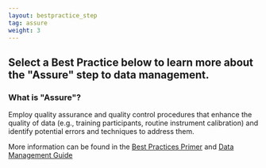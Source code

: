 ```yaml
---
layout: bestpractice_step
tag: assure
weight: 3
---
```


## Select a Best Practice below to learn more about the "Assure" step to data management.

### What is "Assure"?

Employ quality assurance and quality control procedures that enhance the quality of data (e.g., training participants, routine instrument calibration) and identify potential errors and techniques to address them.

More information can be found in the [Best Practices Primer](https://www.dataone.org/sites/all/documents/DataONE_BP_Primer_020212.pdf) and [Data Management Guide](https://www.dataone.org/sites/all/documents/DataONE-PPSR-DataManagementGuide.pdf)
